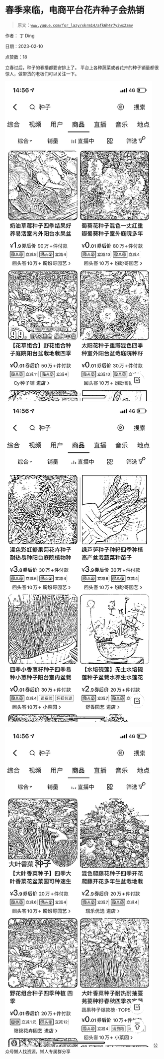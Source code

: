 # 春季来临，电商平台花卉种子会热销

> 原文：[`www.yuque.com/for_lazy/xkrm14/afk6h4r7y2wx2zmv`](https://www.yuque.com/for_lazy/xkrm14/afk6h4r7y2wx2zmv)



作者： 丁 Ding



日期：2023-02-10



点赞数：18

<ne-hole id="u7e1cb7e3" data-lake-id="u7e1cb7e3">

立春过后，种子的春播都要安排上了。 平台上各种蔬菜或者花卉的种子销量都很惊人，做带货的老板们可以关注一下。



![](img/4d7e2e4af8378732e541a6bfa3bbf059.png)  <ne-p id="u9e24cf29" data-lake-id="u9e24cf29">![](img/fb6ba753a678cd16c2900cd0779248bd.png)



![](img/0b244e490d5ba83585ad0b554a618af7.png)  <ne-hole id="u1e42b4a5" data-lake-id="u1e42b4a5"><ne-p id="u2cc79b9b" data-lake-id="u2cc79b9b">公众号懒人找资源，懒人专属群分享

</ne-hole></ne-p></ne-p></ne-hole>